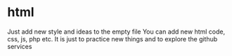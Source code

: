 # html
Just add new style and ideas to the empty file 
You can add new html code, css, js, php etc.
It is just to practice new things and to explore the github services
